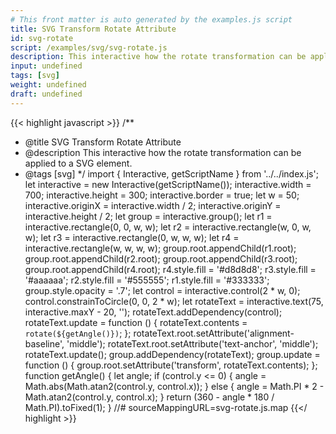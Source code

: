 ```yaml
---
# This front matter is auto generated by the examples.js script
title: SVG Transform Rotate Attribute
id: svg-rotate
script: /examples/svg/svg-rotate.js
description: This interactive how the rotate transformation can be applied to a SVG element.
input: undefined
tags: [svg]
weight: undefined
draft: undefined
---
```


{{< highlight javascript >}}
/**
* @title SVG Transform Rotate Attribute
* @description This interactive how the rotate transformation can be applied to a SVG element.
* @tags [svg]
*/
import { Interactive, getScriptName } from '../../index.js';
let interactive = new Interactive(getScriptName());
interactive.width = 700;
interactive.height = 300;
interactive.border = true;
let w = 50;
interactive.originX = interactive.width / 2;
interactive.originY = interactive.height / 2;
let group = interactive.group();
let r1 = interactive.rectangle(0, 0, w, w);
let r2 = interactive.rectangle(w, 0, w, w);
let r3 = interactive.rectangle(0, w, w, w);
let r4 = interactive.rectangle(w, w, w, w);
group.root.appendChild(r1.root);
group.root.appendChild(r2.root);
group.root.appendChild(r3.root);
group.root.appendChild(r4.root);
r4.style.fill = '#d8d8d8';
r3.style.fill = '#aaaaaa';
r2.style.fill = '#555555';
r1.style.fill = '#333333';
group.style.opacity = '.7';
let control = interactive.control(2 * w, 0);
control.constrainToCircle(0, 0, 2 * w);
let rotateText = interactive.text(75, interactive.maxY - 20, '');
rotateText.addDependency(control);
rotateText.update = function () {
    rotateText.contents = `rotate(${getAngle()})`;
};
rotateText.root.setAttribute('alignment-baseline', 'middle');
rotateText.root.setAttribute('text-anchor', 'middle');
rotateText.update();
group.addDependency(rotateText);
group.update = function () {
    group.root.setAttribute('transform', rotateText.contents);
};
function getAngle() {
    let angle;
    if (control.y <= 0) {
        angle = Math.abs(Math.atan2(control.y, control.x));
    }
    else {
        angle = Math.PI * 2 - Math.atan2(control.y, control.x);
    }
    return (360 - angle * 180 / Math.PI).toFixed(1);
}
//# sourceMappingURL=svg-rotate.js.map
{{</ highlight >}}

